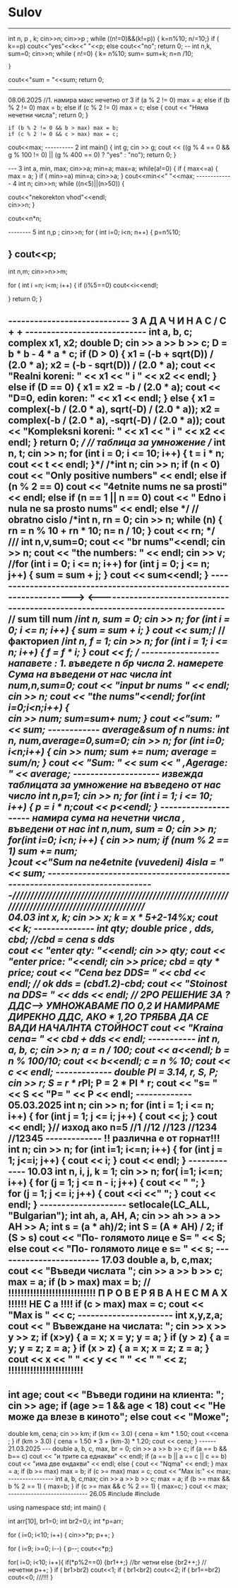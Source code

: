 # Sulov

------------
int n, p , k; 
    cin>>n; 
    cin>>p ; 
while ((n!=0)&&(k!=p))
    { 
    k=n%10;
    n/=10;}
     if ( k==p) cout<<"yes"<<k<<" "<<p;
    else cout<<"no";
    return 0;
    --
    int n,k, sum=0; 
    cin>>n;
    while ( n!=0) 
    {
       k= n%10;
       sum= sum+k;
       n=n /10;

    }
cout<<"sum = "<<sum;
    return 0;


---------------------
 
08.06.2025 
//1. намира макс нечетно от 3 
 if (a % 2 != 0) max = a;
    else if (b % 2 != 0) max = b;
    else if (c % 2 != 0) max = c;
    else {
        cout << "Няма нечетни числа";
        return 0;
    }

    if (b % 2 != 0 && b > max) max = b;
    if (c % 2 != 0 && c > max) max = c;

  cout<<max;
---------- 2 
int main() 
{
    int g; 
    cin >> g;
    cout << ((g % 4 == 0 && g % 100 != 0) || (g % 400 == 0) ? "yes" : "no");
    return 0;
}

--- 3
int a, min, max;
cin>>a;
min=a; 
max=a;
while(a!=0) {
  if ( max<=a) { max = a; }
  if ( min>=a) min=a; 
  cin>>a;
}
cout<<min<<" "<<max;
------------- 4
int n; 
cin>>n;
 while ((n<5)||(n>50)) {

  cout<<"nekorekton vhod"<<endl;  
  cin>>n;
}

cout<<n*n;

-------- 5 
int n,p ;
cin>>n;
for ( int i=0; i<n; n++)
{ p=n%10; 

}
cout<<p;
----------
int n,m; 
cin>>n>>m; 

for ( int i =n; i<m; i++)
 { 
   if (i%5==0) cout<<i<<endl; 

 } 
    return 0;
}



 ---------------------------- З А Д А Ч И  Н А  С / С + + ----------------------------
   int a, b, c;
	   complex<double> x1, x2;
	   double D;
	   cin >> a >> b >> c;
	   D = b * b - 4 * a * c;
	   if (D > 0) {
		   x1 = (-b + sqrt(D)) / (2.0 * a);
		   x2 = (-b - sqrt(D)) / (2.0 * a);
		   cout << "Realni koreni: " << x1 << " i " << x2 << endl;
	   }
	   else if (D == 0) {
		   x1 = x2 = -b / (2.0 * a);
		   cout << "D=0, edin koren: " << x1 << endl;
	   }
	   else {
		   x1 = complex<double>(-b / (2.0 * a), sqrt(-D) / (2.0 * a));
		   x2 = complex<double>(-b / (2.0 * a), -sqrt(-D) / (2.0 * a));
		   cout << "Kompleksni koreni: " << x1 << " i " << x2 << endl;
	   }
	   return 0;  */
	   // таблица за умножение 
	  /* int n, t; cin >> n;
	   for (int i = 0; i <= 10; i++)
	   {
		   t = i * n;
		   cout << t << endl; }*/
		/*int n;
		cin >> n; 
		if (n < 0) cout << "Only positive numbers" << endl;
		  else  if (n % 2 == 0) cout << "4etnite nums ne sa prosti" << endl;
			else if (n == 1 || n == 0) cout << " Edno i nula ne sa prosto nums" << endl;
			  else */ 
		// obratno cislo 
		/*int n, rn = 0;
		cin >> n;
		while (n)
		{	rn = n % 10 + rn * 10;
			n= n / 10;
		}   cout << rn;
		*/  
		///
		int n,v,sum=0;
		cout << "br nums"<<endl;
		cin >>  n;
		cout << "the numbers: " << endl;
		cin >> v;
		//for (int i = 0; i <= n; i++)
				for (int j = 0; j <= n; j++)
			{	sum = sum + j;	}
		cout << sum<<endl;
	}
----------------------------------------------------------------------> 							<--------------------------------------------------------------------------------
		// sum till num 
	/*int n, sum = 0;
	cin >> n;
	for (int i = 0; i <= n; i++)
	{
		sum = sum + i; 
	}
	cout << sum;*/
	//факториел
	/*int n, f = 1;
	cin >> n;
	for (int i = 1; i <= n; i++)
	{
		f = f * i;
	}
	cout << f; */
	------------------
	напавете : 1. въведете n бр числа 2. намерете Сума на въведени от нас числа 
		int num,n,sum=0; 
		cout << "input br nums " << endl;
		cin >> n;
		cout << "the nums"<<endl;
		for(int i=0;i<n;i++)
		{		
			cin >> num;
			sum=sum+ num;
		}
		cout <<"sum: "<< sum;
	------------
	average&sum of n nums:
	int n, num,average=0,sum=0;
		cin >> n;
	   for (int i=0; i<n;i++)
	   {
		   cin >> num;
		   sum += num;
		   average =  sum/n;
	   }
	   cout << "Sum: " << sum << " ,Agerage: " << average;
	   --------------------
	   извежда таблицата за умножение на въведено от нас число
	   int n,p=1; 
		cin >> n;
		for (int i = 1; i <= 10; i++)
		{
			p = i * n;cout << p<<endl;
		}
	   ---------------------
	   намира сума на нечетни числа , въведени от нас 
	   int n,num, sum = 0; 
		cin >> n;
		for(int i=0; i<n; i++)
		{
			cin >> num;
			if (num % 2 == 1) sum += num;		
		}cout <<"Sum na ne4etnite (vuvedeni) 4isla = " << sum;
		----------------------------------------------------------------------------//////////////////////////////////////////////////////////////////////////////////////////////////		
	04.03	int x, k;
		cin >> x;
		k = x * 5+2-14%x;
		cout << k;
		--------------
		int qty;
		double  price , dds, cbd; //cbd = cena s dds	
		cout << "enter qty: "<<endl; cin >> qty;
		cout << "enter price: "<<endl; cin >> price;
		cbd = qty * price; cout << "Cena bez DDS= " << cbd << endl; // ok
     	dds = (cbd*1.2)-cbd;  cout << "Stoinost na DDS= " << dds << endl;
		// 2РО РЕШЕНИЕ ЗА ? ДДС--> УМНОЖАВАМЕ ПО 0,2 И НАМИРАМЕ ДИРЕКНО ДДС, АКО * 1,2О ТРЯБВА ДА СЕ ВАДИ НАЧАЛНТА СТОЙНОСТ 
		cout << "Kraina cena= " << cbd + dds << endl;
		-----------
		int n, a, b, c;
		cin >> n;
		a = n / 100; cout << a<<endl;
		b = n % 100/10; cout << b<<endl;
		c = n % 10; cout << c << endl;
		-------------
			double PI = 3.14, r, S, P; cin >> r;
		S =  r * r*PI;
		P = 2 * PI * r; cout << "s= " << S << "P= " << P << endl;
		-------------  05.03.2025
		int n; 
		cin >> n; 
		for (int i = 1; i <= n; i++)
		{
			for (int j = 1; j <= i; j++)
			{
				cout << j;
			} cout << endl;
		}// изход ако n=5
			//1
			//12
			//123
			//1234
			//12345
		-------------
		!! различна е от горнат!!!
		int n; cin >> n;
		for (int i=1; i<=n; i++)
		{
			for (int j = 1; j<=i; j++)
			{
				cout << i;
			}
			cout << endl;
		}
		-------------
	10.03	int n, i, j, k = 1; 
		cin >> n; 
		for( i=1; i<=n; i++)
		{
			for (j = 1; j <= n - i; j++)
			{
				cout << " ";
			}		
			for (j = 1; j <= i; j++)
			{
				cout <<i <<" ";
			} cout << endl;
		}
		--------------------
		setlocale(LC_ALL, "Bulgarian");
		int ah, a, AH, A; 
		cin >> ah >> a >> AH >> A;
		int s = (a * ah)/2; 
		int S = (A * AH) / 2; 
		if (S > s) cout << "По- голямото лице е S= " << S;
		else cout << "По- голямото лице е s= " << s;
		------------------------
		17.03 
		double a, b, c,max; 
		cout << "Въведи числата ";
		cin >> a >> b >> c;
		max = a;
		if (b > max) max = b;  // !!!!!!!!!!!!!!!!!!!!!!!!!!!! П Р О В Е Р Я В А Н Е  С  М А Х !!!!!! НЕ С a !!!! 
		if (c > max) max = c;
		cout << "Max is " << c;
		----------------------
		int x,y,z,a;
		cout << " Въвеждане на числата: ";
		cin >> x >> y >> z;
		if (x>y)
		{
			a = x;
			x = y;
			y = a;
		}
		if (y > z)
		{
			a = y;
			y = z;
			z = a;
		}
		if (x > z)
		{
			a = x;
			x = z;
			z = a; 
		}
		cout << x << " " << y << " " << " " << z; !!!!!!!!!!!!!!!!!!!!!!!!
-------------
int age; 
		cout << "Въведи години на клиента: "; cin >> age;
		if (age >= 1 && age < 18) cout << "Не може да влезе в киното";
		else cout << "Може";
------------
double km, cena; 
		cin >> km; 
		if (km <= 3.0) { cena = km * 1.50; cout <<cena ; }
		if (km > 3.0) { cena = 1.50 * 3 + (km-3) * 1.20; cout << cena; }
		------ 21.03.2025 ---
		double a, b, c, max, br = 0;
	cin >> a >> b >> c;
	if (a == b && b== c) cout << "и трите са еднакви" << endl;
	if (a == b || a == c || c == b) cout << "има две ендакви" << endl;
	else { cout << "Nqma" << endl; }
	max = a;
	if (b >= max) max = b;
	if (c >= max) max = c;
	cout << "Max is:" << max;
	----------------
	int a, b, c,max;
	cin >> a >> b >> c;
	max = a;
	if (b >= max && b % 2 == 1)
	{
		 max=b;
	}
	if (c >= max && c % 2 == 1)
	{
		 max=c;
	}
	cout << max;
	----------------------------
	26.05
	#include <iostream>
#include <limits>

using namespace std;
int main()
{

int arr[10], br1=0;
int br2=0,i;
int *p=arr; 

for (  i=0; i<10; i++)
{ 
cin>>*p; p++; 
}

for ( i=9; i>=0; i--)
{ p--; 
cout<<*p;}

for( i=0; i<10; i++){
if(*p%2==0) 
{br1++;} //br четни 
else {br2++;} // нечетни 
p++;
} 
if ( br1>br2) cout<<1;
if ( br1<br2) cout<<2;
if ( br1==br2) cout<<0; ///!!!
}
